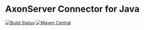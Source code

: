 # AxonServer Connector for Java 
[![Build Status](https://travis-ci.org/AxonFramework/AxonFramework.svg?branch=master)](https://travis-ci.org/AxonIQ/axonserver-connector-java)
[![Maven Central](https://maven-badges.herokuapp.com/maven-central/org.axonframework/axon/badge.svg)](https://maven-badges.herokuapp.com/maven-central/io.axoniq/axonserver-connector-java)

